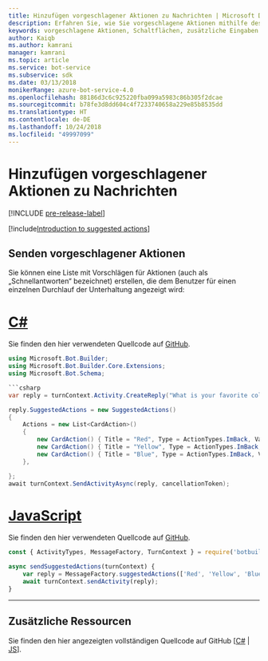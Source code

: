 ```yaml
---
title: Hinzufügen vorgeschlagener Aktionen zu Nachrichten | Microsoft Docs
description: Erfahren Sie, wie Sie vorgeschlagene Aktionen mithilfe des Bot Builder SDK für JavaScript in Nachrichten senden können.
keywords: vorgeschlagene Aktionen, Schaltflächen, zusätzliche Eingaben
author: Kaiqb
ms.author: kamrani
manager: kamrani
ms.topic: article
ms.service: bot-service
ms.subservice: sdk
ms.date: 03/13/2018
monikerRange: azure-bot-service-4.0
ms.openlocfilehash: 88186d3c6c925220fba099a5983c86b305f2dcae
ms.sourcegitcommit: b78fe3d8dd604c4f7233740658a229e85b8535dd
ms.translationtype: HT
ms.contentlocale: de-DE
ms.lasthandoff: 10/24/2018
ms.locfileid: "49997099"
---
```

# <a name="add-suggested-actions-to-messages"></a>Hinzufügen vorgeschlagener Aktionen zu Nachrichten

[!INCLUDE [pre-release-label](../includes/pre-release-label.md)]

[!include[Introduction to suggested actions](../includes/snippet-suggested-actions-intro.md)] 

## <a name="send-suggested-actions"></a>Senden vorgeschlagener Aktionen

Sie können eine Liste mit Vorschlägen für Aktionen (auch als „Schnellantworten“ bezeichnet) erstellen, die dem Benutzer für einen einzelnen Durchlauf der Unterhaltung angezeigt wird: 

# <a name="ctabcsharp"></a>[C#](#tab/csharp)

Sie finden den hier verwendeten Quellcode auf [GitHub](https://aka.ms/SuggestedActionsCSharp).

```csharp
using Microsoft.Bot.Builder;
using Microsoft.Bot.Builder.Core.Extensions;
using Microsoft.Bot.Schema;

```csharp
var reply = turnContext.Activity.CreateReply("What is your favorite color?");

reply.SuggestedActions = new SuggestedActions()
{
    Actions = new List<CardAction>()
    {
        new CardAction() { Title = "Red", Type = ActionTypes.ImBack, Value = "Red" },
        new CardAction() { Title = "Yellow", Type = ActionTypes.ImBack, Value = "Yellow" },
        new CardAction() { Title = "Blue", Type = ActionTypes.ImBack, Value = "Blue" },
    },

};
await turnContext.SendActivityAsync(reply, cancellationToken);
```

# <a name="javascripttabjavascript"></a>[JavaScript](#tab/javascript)
Sie finden den hier verwendeten Quellcode auf [GitHub](https://aka.ms/SuggestActionsJS).

```javascript
const { ActivityTypes, MessageFactory, TurnContext } = require('botbuilder');

async sendSuggestedActions(turnContext) {
    var reply = MessageFactory.suggestedActions(['Red', 'Yellow', 'Blue'], 'What is the best color?');
    await turnContext.sendActivity(reply);
}
```

---

## <a name="additional-resources"></a>Zusätzliche Ressourcen

Sie finden den hier angezeigten vollständigen Quellcode auf GitHub [[C#](https://aka.ms/SuggestedActionsCSharp) | [JS](https://aka.ms/SuggestActionsJS)].
